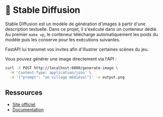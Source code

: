 # 🎨 Stable Diffusion

Stable Diffusion est un modèle de génération d'images à partir d'une description textuelle.
Dans ce projet, il s'exécute dans un conteneur dédié.
Au premier `make up`, le conteneur télécharge automatiquement les poids du
modèle puis les conserve pour les exécutions suivantes.

FastAPI lui transmet vos invites afin d'illustrer certaines scènes du jeu.

Vous pouvez générer une image directement via l'API :
```bash
curl -X POST http://localhost:8000/generate-image \
  -H 'Content-Type: application/json' \
  -d '{"prompt": "un village médiéval"}' -o output.png
```

## Ressources
- [Site officiel](https://stability.ai/)
- [Documentation](https://github.com/Stability-AI/stablediffusion)
